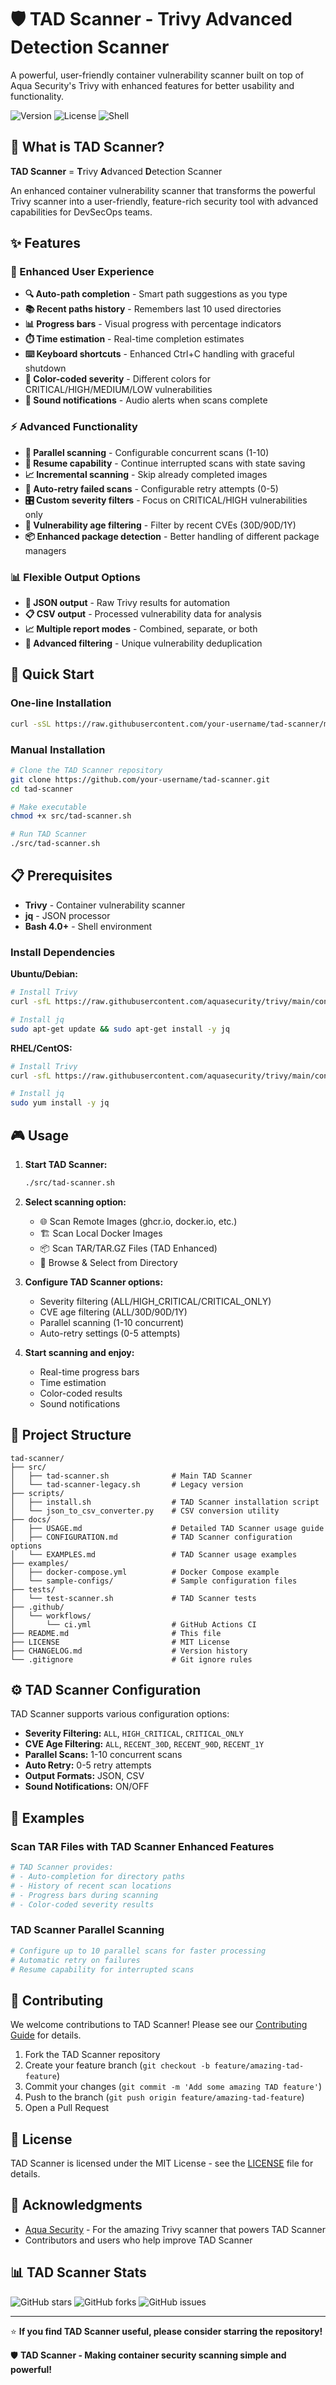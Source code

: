 # 🛡️ TAD Scanner - Trivy Advanced Detection Scanner

A powerful, user-friendly container vulnerability scanner built on top of Aqua Security's Trivy with enhanced features for better usability and functionality.

![Version](https://img.shields.io/badge/version-3.0-blue.svg)
![License](https://img.shields.io/badge/license-MIT-green.svg)
![Shell](https://img.shields.io/badge/shell-bash-yellow.svg)

## 🎯 What is TAD Scanner?

**TAD Scanner** = **T**rivy **A**dvanced **D**etection Scanner

An enhanced container vulnerability scanner that transforms the powerful Trivy scanner into a user-friendly, feature-rich security tool with advanced capabilities for DevSecOps teams.

## ✨ Features

### 🎯 Enhanced User Experience
- **🔍 Auto-path completion** - Smart path suggestions as you type
- **📚 Recent paths history** - Remembers last 10 used directories
- **📊 Progress bars** - Visual progress with percentage indicators
- **⏱️ Time estimation** - Real-time completion estimates
- **⌨️ Keyboard shortcuts** - Enhanced Ctrl+C handling with graceful shutdown
- **🎨 Color-coded severity** - Different colors for CRITICAL/HIGH/MEDIUM/LOW vulnerabilities
- **🔔 Sound notifications** - Audio alerts when scans complete

### ⚡ Advanced Functionality
- **🚀 Parallel scanning** - Configurable concurrent scans (1-10)
- **🔄 Resume capability** - Continue interrupted scans with state saving
- **📈 Incremental scanning** - Skip already completed images
- **🔁 Auto-retry failed scans** - Configurable retry attempts (0-5)
- **🎛️ Custom severity filters** - Focus on CRITICAL/HIGH vulnerabilities only
- **📅 Vulnerability age filtering** - Filter by recent CVEs (30D/90D/1Y)
- **📦 Enhanced package detection** - Better handling of different package managers

### 📊 Flexible Output Options
- **📄 JSON output** - Raw Trivy results for automation
- **📋 CSV output** - Processed vulnerability data for analysis
- **📈 Multiple report modes** - Combined, separate, or both
- **🔧 Advanced filtering** - Unique vulnerability deduplication

## 🚀 Quick Start

### One-line Installation
```bash
curl -sSL https://raw.githubusercontent.com/your-username/tad-scanner/main/scripts/install.sh | bash
```

### Manual Installation
```bash
# Clone the TAD Scanner repository
git clone https://github.com/your-username/tad-scanner.git
cd tad-scanner

# Make executable
chmod +x src/tad-scanner.sh

# Run TAD Scanner
./src/tad-scanner.sh
```

## 📋 Prerequisites

- **Trivy** - Container vulnerability scanner
- **jq** - JSON processor
- **Bash 4.0+** - Shell environment

### Install Dependencies

**Ubuntu/Debian:**
```bash
# Install Trivy
curl -sfL https://raw.githubusercontent.com/aquasecurity/trivy/main/contrib/install.sh | sh -s -- -b /usr/local/bin

# Install jq
sudo apt-get update && sudo apt-get install -y jq
```

**RHEL/CentOS:**
```bash
# Install Trivy
curl -sfL https://raw.githubusercontent.com/aquasecurity/trivy/main/contrib/install.sh | sh -s -- -b /usr/local/bin

# Install jq
sudo yum install -y jq
```

## 🎮 Usage

1. **Start TAD Scanner:**
   ```bash
   ./src/tad-scanner.sh
   ```

2. **Select scanning option:**
   - 🌐 Scan Remote Images (ghcr.io, docker.io, etc.)
   - 🏗️ Scan Local Docker Images
   - 📦 Scan TAR/TAR.GZ Files (TAD Enhanced)
   - 📁 Browse & Select from Directory

3. **Configure TAD Scanner options:**
   - Severity filtering (ALL/HIGH_CRITICAL/CRITICAL_ONLY)
   - CVE age filtering (ALL/30D/90D/1Y)
   - Parallel scanning (1-10 concurrent)
   - Auto-retry settings (0-5 attempts)

4. **Start scanning and enjoy:**
   - Real-time progress bars
   - Time estimation
   - Color-coded results
   - Sound notifications

## 📁 Project Structure

```
tad-scanner/
├── src/
│   ├── tad-scanner.sh              # Main TAD Scanner
│   └── tad-scanner-legacy.sh       # Legacy version
├── scripts/
│   ├── install.sh                  # TAD Scanner installation script
│   └── json_to_csv_converter.py    # CSV conversion utility
├── docs/
│   ├── USAGE.md                    # Detailed TAD Scanner usage guide
│   ├── CONFIGURATION.md            # TAD Scanner configuration options
│   └── EXAMPLES.md                 # TAD Scanner usage examples
├── examples/
│   ├── docker-compose.yml          # Docker Compose example
│   └── sample-configs/             # Sample configuration files
├── tests/
│   └── test-scanner.sh             # TAD Scanner tests
├── .github/
│   └── workflows/
│       └── ci.yml                  # GitHub Actions CI
├── README.md                       # This file
├── LICENSE                         # MIT License
├── CHANGELOG.md                    # Version history
└── .gitignore                      # Git ignore rules
```

## ⚙️ TAD Scanner Configuration

TAD Scanner supports various configuration options:

- **Severity Filtering:** `ALL`, `HIGH_CRITICAL`, `CRITICAL_ONLY`
- **CVE Age Filtering:** `ALL`, `RECENT_30D`, `RECENT_90D`, `RECENT_1Y`
- **Parallel Scans:** 1-10 concurrent scans
- **Auto Retry:** 0-5 retry attempts
- **Output Formats:** JSON, CSV
- **Sound Notifications:** ON/OFF

## 📖 Examples

### Scan TAR Files with TAD Scanner Enhanced Features
```bash
# TAD Scanner provides:
# - Auto-completion for directory paths
# - History of recent scan locations
# - Progress bars during scanning
# - Color-coded severity results
```

### TAD Scanner Parallel Scanning
```bash
# Configure up to 10 parallel scans for faster processing
# Automatic retry on failures
# Resume capability for interrupted scans
```

## 🤝 Contributing

We welcome contributions to TAD Scanner! Please see our [Contributing Guide](CONTRIBUTING.md) for details.

1. Fork the TAD Scanner repository
2. Create your feature branch (`git checkout -b feature/amazing-tad-feature`)
3. Commit your changes (`git commit -m 'Add some amazing TAD feature'`)
4. Push to the branch (`git push origin feature/amazing-tad-feature`)
5. Open a Pull Request

## 📝 License

TAD Scanner is licensed under the MIT License - see the [LICENSE](LICENSE) file for details.

## 🙏 Acknowledgments

- [Aqua Security](https://github.com/aquasecurity/trivy) - For the amazing Trivy scanner that powers TAD Scanner
- Contributors and users who help improve TAD Scanner

## 📊 TAD Scanner Stats

![GitHub stars](https://img.shields.io/github/stars/your-username/tad-scanner?style=social)
![GitHub forks](https://img.shields.io/github/forks/your-username/tad-scanner?style=social)
![GitHub issues](https://img.shields.io/github/issues/your-username/tad-scanner)

---

⭐ **If you find TAD Scanner useful, please consider starring the repository!**

🛡️ **TAD Scanner - Making container security scanning simple and powerful!**
